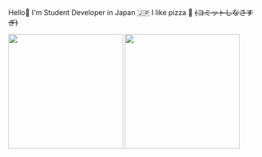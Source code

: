 Hello👋 I'm Student Developer in Japan 🇯🇵 I like pizza 🍕 ~~(コミットしなさすぎ)~~

<img align="left" height="230px" src="https://github-readme-stats.vercel.app/api/top-langs/?username=fhrk-78&layout=compact&langs_count=20&theme=radical"/>
<img align="left" height="230px" src="https://github-readme-stats.vercel.app/api?username=fhrk-78&show_icons=true&theme=radical"/>
